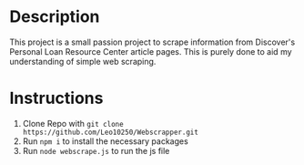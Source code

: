 # Description
This project is a small passion project to scrape information from Discover's Personal Loan Resource Center article pages. This is purely done to aid my understanding of simple web scraping.

# Instructions
1. Clone Repo with `git clone https://github.com/Leo10250/Webscrapper.git`
2. Run `npm i` to install the necessary packages
3. Run `node webscrape.js` to run the js file
